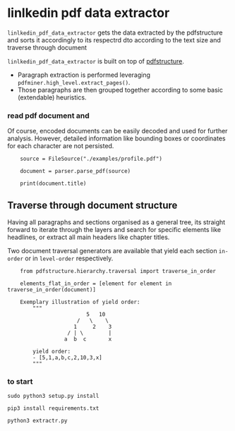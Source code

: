 # linlkedin pdf data extractor
`linlkedin_pdf_data_extractor` gets the data extracted by the pdfstructure and sorts it accordingly to its respectrd dto according to the text size and traverse through document

`linlkedin_pdf_data_extractor` is built on top of [pdfstructure](https://github.com/ChrizH/pdfstructure). 

- Paragraph extraction is performed leveraging `pdfminer.high_level.extract_pages()`.
- Those paragraphs are then grouped together according to some basic (extendable) heuristics.

### read pdf document and 

Of course, encoded documents can be easily decoded and used for further analysis. 
However, detailed information like bounding boxes or coordinates for each character are not persisted.

```
    source = FileSource("./examples/profile.pdf")

    document = parser.parse_pdf(source)
    
    print(document.title)
```

## Traverse through document structure
Having all paragraphs and sections organised as a general tree, 
its straight forward to iterate through the layers and search for specific elements like headlines, or extract all main headers like chapter titles.  

Two document traversal generators are available that yield each section `in-order` or in `level-order` respectively. 
```
    from pdfstructure.hierarchy.traversal import traverse_in_order

    elements_flat_in_order = [element for element in traverse_in_order(document)]

    Exemplary illustration of yield order:
        """
                         5   10
                      /   \    \
                     1     2    3
                   / | \        |
                  a  b  c       x
    
        yield order:
        - [5,1,a,b,c,2,10,3,x]
        """
```

### to start 
```
sudo python3 setup.py install

pip3 install requirements.txt

python3 extractr.py

```